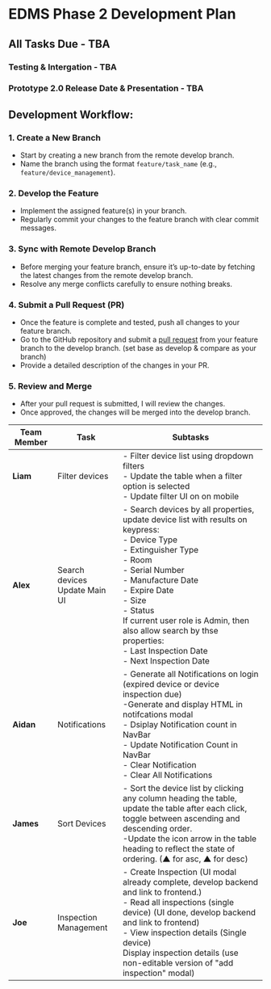 # EDMS Phase 2 Development Plan

## All Tasks Due - TBA

### Testing & Intergation - TBA

### Prototype 2.0 Release Date & Presentation - TBA

## Development Workflow:

### 1. Create a New Branch

-   Start by creating a new branch from the remote develop branch.
-   Name the branch using the format `feature/task_name` (e.g., `feature/device_management`).

### 2. Develop the Feature

-   Implement the assigned feature(s) in your branch.
-   Regularly commit your changes to the feature branch with clear commit messages.

### 3. Sync with Remote Develop Branch

-   Before merging your feature branch, ensure it’s up-to-date by fetching the latest changes from the remote develop branch.
-   Resolve any merge conflicts carefully to ensure nothing breaks.

### 4. Submit a Pull Request (PR)

-   Once the feature is complete and tested, push all changes to your feature branch.
-   Go to the GitHub repository and submit a [pull request](https://github.com/AlexGithub777/BAP---Project/pulls) from your feature branch to the develop branch. (set base as develop & compare as your branch)
-   Provide a detailed description of the changes in your PR.

### 5. Review and Merge

-   After your pull request is submitted, I will review the changes.
-   Once approved, the changes will be merged into the develop branch.

| **Team Member** | **Task**                         | **Subtasks**                                                                                                                                                                                                                                                                                                                                         |
| --------------- | -------------------------------- | ---------------------------------------------------------------------------------------------------------------------------------------------------------------------------------------------------------------------------------------------------------------------------------------------------------------------------------------------------- |
| **Liam**        | Filter devices                   | - Filter device list using dropdown filters<br>- Update the table when a filter option is selected<br>- Update filter UI on on mobile                                                                                                                                                                                                                |
| **Alex**        | Search devices<br>Update Main UI | - Search devices by all properties, update device list with results on keypress:<br>- Device Type <br>- Extinguisher Type<br>- Room<br>- Serial Number<br>- Manufacture Date<br>- Expire Date<br>- Size<br>- Status<br>If current user role is Admin, then also allow search by thse properties:<br>- Last Inspection Date<br>- Next Inspection Date |
| **Aidan**       | Notifications                    | - Generate all Notifications on login (expired device or device inspection due)<br>-Generate and display HTML in notifcations modal <br>- Dsiplay Notification count in NavBar<br>- Update Notification Count in NavBar<br>- Clear Notification<br>- Clear All Notifications                                                                         |
| **James**       | Sort Devices                     | - Sort the device list by clicking any column heading the table, update the table after each click, toggle between ascending and descending order.<br>-Update the icon arrow in the table heading to reflect the state of ordering. (▲ for asc, ▲ for desc)                                                                                          |
| **Joe**         | Inspection Management            | - Create Inspection (UI modal already complete, develop backend and link to frontend.)<br>- Read all inspections (single device) (UI done, develop backend and link to frontend)<br>- View inspection details (Single device)<br> Display inspection details (use non-editable version of "add inspection" modal)                                    |
